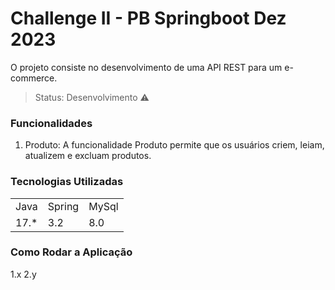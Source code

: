 # Challenge II - PB Springboot Dez 2023
O projeto consiste no desenvolvimento de uma API REST para um e-commerce.

> Status: Desenvolvimento ⚠️

### Funcionalidades
1. Produto: A funcionalidade Produto permite que os usuários criem, leiam, atualizem e excluam produtos.





### Tecnologias Utilizadas
<table>
  <tr>
    <td>Java</td>
    <td>Spring</td>
    <td>MySql</td>
  </tr>
  <tr>
    <td>17.*</td>
    <td>3.2</td>
    <td>8.0</td>
  </tr>
</table>

### Como Rodar a Aplicação
1.x
2.y
